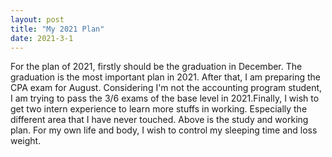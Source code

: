 ```yaml
---
layout: post
title: "My 2021 Plan"
date: 2021-3-1
---
```


  For the plan of 2021, firstly should be the graduation in December. The graduation is the most important plan in 2021. After that, I am preparing the CPA exam for August. Considering I'm not the accounting program student, I am trying to pass the 3/6 exams of the base level in 2021.Finally, I wish to get two intern experience to learn more stuffs in working. Especially the different area that I have never touched.
  Above is the study and working plan. For my own life and body, I wish to control my sleeping time and loss weight. 
